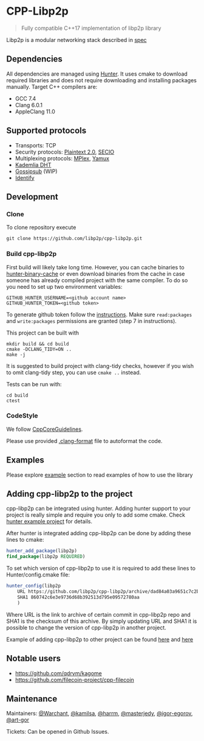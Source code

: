 # CPP-Libp2p  

> Fully compatible C++17 implementation of libp2p library

Libp2p is a modular networking stack described in [spec](https://github.com/libp2p/specs)

## Dependencies

All dependencies are managed using [Hunter](https://github.com/qdrvm/hunter). It uses cmake to download required libraries and does not require downloading and installing packages manually.
Target C++ compilers are:
* GCC 7.4
* Clang 6.0.1
* AppleClang 11.0

## Supported protocols
* Transports: TCP
* Security protocols: [Plaintext 2.0](https://github.com/libp2p/specs/blob/master/plaintext/README.md), [SECIO](https://github.com/libp2p/specs/blob/master/secio/README.md)
* Multiplexing protocols: [MPlex](https://github.com/libp2p/specs/tree/master/mplex), [Yamux](https://github.com/hashicorp/yamux/blob/master/spec.md)
* [Kademlia DHT](https://github.com/libp2p/specs/pull/108)
* [Gossipsub](https://github.com/libp2p/specs/tree/master/pubsub/gossipsub) (WIP)
* [Identify](https://github.com/libp2p/specs/tree/master/identify)

## Development
### Clone

To clone repository execute
```
git clone https://github.com/libp2p/cpp-libp2p.git
```

### Build cpp-libp2p

First build will likely take long time. However, you can cache binaries to [hunter-binary-cache](https://github.com/qdrvm/hunter-binary-cache) or even download binaries from the cache in case someone has already compiled project with the same compiler. To do so you need to set up two environment variables:
```
GITHUB_HUNTER_USERNAME=<github account name>
GITHUB_HUNTER_TOKEN=<github token>
```
To generate github token follow the [instructions](https://help.github.com/en/github/authenticating-to-github/creating-a-personal-access-token-for-the-command-line). Make sure `read:packages` and `write:packages` permissions are granted (step 7 in instructions).

This project can be built with

```
mkdir build && cd build
cmake -DCLANG_TIDY=ON ..
make -j
```

It is suggested to build project with clang-tidy checks, however if you wish to omit clang-tidy step, you can use `cmake ..` instead.

Tests can be run with: 
```
cd build
ctest
```

### CodeStyle

We follow [CppCoreGuidelines](https://github.com/isocpp/CppCoreGuidelines).

Please use provided [.clang-format](.clang-format) file to autoformat the code.

## Examples

Please explore [example](example) section to read examples of how to use the library

## Adding cpp-libp2p to the project

cpp-libp2p can be integrated using hunter. Adding hunter support to your project is really simple and require you only to add some cmake. Check [hunter example project](https://github.com/forexample/hunter-simple/) for details. 

After hunter is integrated adding cpp-libp2p can be done by adding these lines to cmake:
```cmake
hunter_add_package(libp2p)
find_package(libp2p REQUIRED)
``` 
To set which version of cpp-libp2p to use it is required to add these lines to Hunter/config.cmake file:
```cmake
hunter_config(libp2p
    URL https://github.com/libp2p/cpp-libp2p/archive/dad84a03a9651c7c2bb8a8f17d0e5ea67bd10b4f.zip
    SHA1 860742c6e3e9736d68b392513d795e09572780aa
    )
``` 
Where URL is the link to archive of certain commit in cpp-libp2p repo and SHA1 is the checksum of this archive.
By simply updating URL and SHA1 it is possible to change the version of cpp-libp2p in another project. 

Example of adding cpp-libp2p to other project can be found [here](https://github.com/qdrvm/kagome/blob/3edda60f27d378a21fc57cd8bec7f0f519203318/cmake/dependencies.cmake#L59) and [here](https://github.com/qdrvm/kagome/blob/3edda60f27d378a21fc57cd8bec7f0f519203318/cmake/Hunter/config.cmake#L24)

## Notable users

* https://github.com/qdrvm/kagome
* https://github.com/filecoin-project/cpp-filecoin  

## Maintenance

Maintainers: [@Warchant], [@kamilsa], [@harrm], [@masterjedy], [@igor-egorov], [@art-gor]

[@Warchant]: https://github.com/Warchant 
[@kamilsa]: https://github.com/kamilsa 
[@harrm]: https://github.com/harrm 
[@masterjedy]: https://github.com/masterjedy 
[@igor-egorov]: https://github.com/igor-egorov 
[@art-gor]: https://github.com/art-gor 
    
Tickets: Can be opened in Github Issues.
